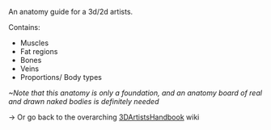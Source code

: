 An anatomy guide for a 3d/2d artists.

Contains:
- Muscles
- Fat regions
- Bones
- Veins
- Proportions/ Body types

_~Note that this anatomy is only a foundation, and an anatomy board of real and drawn naked bodies is definitely needed_

-> Or go back to the overarching [3DArtistsHandbook](https://github.com/Epicrex/3DArtistsHandbook/wiki) wiki


